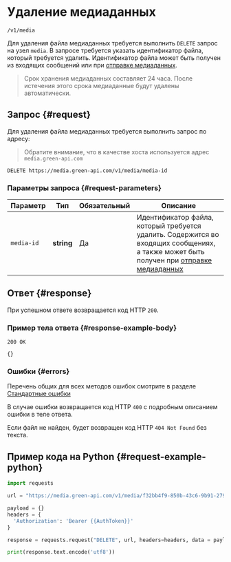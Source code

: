 # Удаление медиаданных

`/v1/media`

Для удаления файла медиаданных требуется выполнить `DELETE` запрос на узел `media`. В запросе требуется указать идентификатор файла, который требуется удалить. Идентификатор файла может быть получен из входящих сообщений или при [отправке медиаданных](upload.md).

> Срок хранения медиаданных составляет 24 часа. После истечения этого срока медиаданные будут удалены автоматически.

## Запрос {#request}

Для удаления файла медиаданных требуется выполнить запрос по адресу:

> Обратите внимание, что в качестве хоста используется адрес `media.green-api.com`

```
DELETE https://media.green-api.com/v1/media/media-id
```

### Параметры запроса {#request-parameters}

Параметр | Тип | Обязательный | Описание
----- | ----- | ----- | -----
`media-id` | **string** | Да | Идентификатор файла, который требуется удалить. Содержится во входящих сообщениях, а также может быть получен при [отправке медиаданных](upload.md) 


## Ответ {#response}

При успешном ответе возвращается код HTTP `200`.

### Пример тела ответа {#response-example-body}

```
200 OK
```

```
{}
```

### Ошибки {#errors}

Перечень общих для всех методов ошибок смотрите в разделе [Стандартные ошибки](../common-errors.md)

В случае ошибки возвращается код HTTP `400` с подробным описанием ошибки в теле ответа.

Если файл не найден, будет возвращен код HTTP `404 Not Found` без текста.

## Пример кода на Python  {#request-example-python}

```python
import requests

url = "https://media.green-api.com/v1/media/f32bb4f9-850b-43c6-9b91-279831914c95"

payload = {}
headers = {
  'Authorization': 'Bearer {{AuthToken}}'
}

response = requests.request("DELETE", url, headers=headers, data = payload)

print(response.text.encode('utf8'))
```